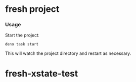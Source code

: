 # fresh project

### Usage

Start the project:

```
deno task start
```

This will watch the project directory and restart as necessary.
# fresh-xstate-test

